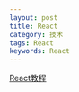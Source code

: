 ```yaml
---
layout: post
title: React
category: 技术
tags: React
keywords: React
---
```


[React教程](http://huziketang.mangojuice.top/books/react/lesson1)
